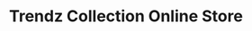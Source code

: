 ---
title: "Trendz Collection Online Store"
url: /karachi/trendz-collection-online-store/
shop: Allgemein
---